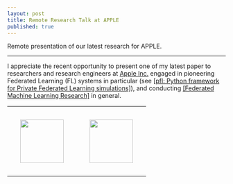 ```yaml
---
layout: post
title: Remote Research Talk at APPLE
published: true
---
```


Remote presentation of our latest research for APPLE.


---

I appreciate the recent opportunity to present one of my latest paper to researchers and research engineers at [Apple Inc.](https://www.apple.com/) engaged in pioneering Federated Learning (FL) systems in particular (see [[pfl: Python framework for Private Federated Learning simulations]](https://github.com/apple/pfl-research)),
and conducting [[Federated Machine Learning Research]](https://machinelearning.apple.com/research?page=1&q=federated+learning) in general.

<table style="text-align:center;">
<tr>
<td style="padding:30px;text-align:center;vertical-align:middle;"> <img height="100px" src="https://burlachenkok.github.io/materials/KAUST-logo.svg"/> </td>
<td style="padding:30px;text-align:center;vertical-align:middle;"> <img height="100px" src="https://burlachenkok.github.io/materials/Apple_logo_black.svg"/> </td>
</tr>
</table>
